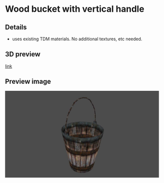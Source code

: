 # Wood bucket with vertical handle

## Details
- uses existing TDM materials.  No additional textures, etc needed.

## 3D preview
[link](bucket_wood_02.stl)

## Preview image
![alt text](bucket_ex.jpg "Bucket")